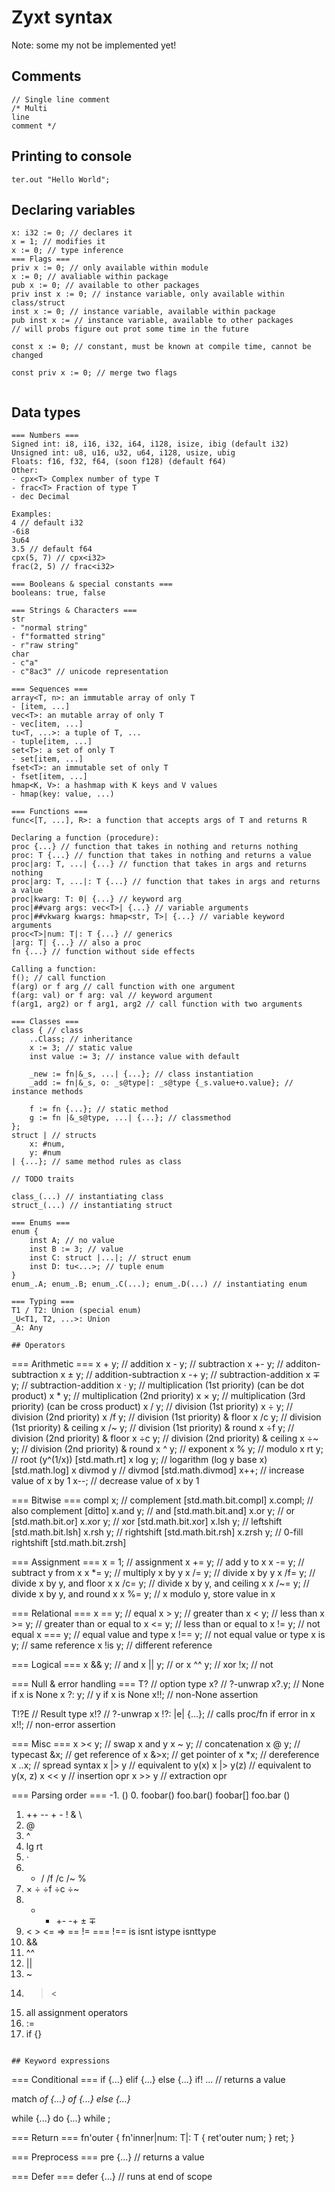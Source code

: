 # Zyxt syntax
Note: some my not be implemented yet! 

## Comments
```
// Single line comment
/* Multi
line
comment */
```

## Printing to console
```
ter.out "Hello World";
```

## Declaring variables
```
x: i32 := 0; // declares it
x = 1; // modifies it
x := 0; // type inference
=== Flags ===
priv x := 0; // only available within module
x := 0; // avaliable within package
pub x := 0; // available to other packages
priv inst x := 0; // instance variable, only available within class/struct
inst x := 0; // instance variable, available within package
pub inst x := // instance variable, available to other packages
// will probs figure out prot some time in the future

const x := 0; // constant, must be known at compile time, cannot be changed

const priv x := 0; // merge two flags


```

## Data types
```
=== Numbers ===
Signed int: i8, i16, i32, i64, i128, isize, ibig (default i32)
Unsigned int: u8, u16, u32, u64, i128, usize, ubig
Floats: f16, f32, f64, (soon f128) (default f64)
Other:
- cpx<T> Complex number of type T
- frac<T> Fraction of type T
- dec Decimal

Examples:
4 // default i32
-6i8
3u64
3.5 // default f64
cpx(5, 7) // cpx<i32>
frac(2, 5) // frac<i32>

=== Booleans & special constants ===
booleans: true, false

=== Strings & Characters ===
str
- "normal string"
- f"formatted string"
- r"raw string"
char
- c"a"
- c"8ac3" // unicode representation

=== Sequences ===
array<T, n>: an immutable array of only T
- [item, ...]
vec<T>: an mutable array of only T
- vec[item, ...]
tu<T, ...>: a tuple of T, ...
- tuple[item, ...]
set<T>: a set of only T
- set[item, ...]
fset<T>: an immutable set of only T
- fset[item, ...]
hmap<K, V>: a hashmap with K keys and V values
- hmap(key: value, ...)

=== Functions ===
func<[T, ...], R>: a function that accepts args of T and returns R

Declaring a function (procedure):
proc {...} // function that takes in nothing and returns nothing
proc: T {...} // function that takes in nothing and returns a value
proc|arg: T, ...| {...} // function that takes in args and returns nothing
proc|arg: T, ...|: T {...} // function that takes in args and returns a value
proc|kwarg: T: 0| {...} // keyword arg
proc|##varg args: vec<T>| {...} // variable arguments
proc|##vkwarg kwargs: hmap<str, T>| {...} // variable keyword arguments
proc<T>|num: T|: T {...} // generics
|arg: T| {...} // also a proc
fn {...} // function without side effects

Calling a function:
f(); // call function
f(arg) or f arg // call function with one argument
f(arg: val) or f arg: val // keyword argument
f(arg1, arg2) or f arg1, arg2 // call function with two arguments

=== Classes ===
class { // class
    ..Class; // inheritance
    x := 3; // static value
    inst value := 3; // instance value with default
    
    _new := fn|&_s, ...| {...}; // class instantiation
    _add := fn|&_s, o: _s@type|: _s@type {_s.value+o.value}; // instance methods
    
    f := fn {...}; // static method
    g := fn |&_s@type, ...| {...}; // classmethod
};
struct | // structs
    x: #num,
    y: #num
| {...}; // same method rules as class

// TODO traits

class_(...) // instantiating class
struct_(...) // instantiating struct

=== Enums ===
enum {
    inst A; // no value
    inst B := 3; // value
    inst C: struct |...|; // struct enum
    inst D: tu<...>; // tuple enum
}
enum_.A; enum_.B; enum_.C(...); enum_.D(...) // instantiating enum

=== Typing ===
T1 / T2: Union (special enum)
_U<T1, T2, ...>: Union
_A: Any

## Operators
```
=== Arithmetic ===
x + y; // addition
x - y; // subtraction
x +- y; // additon-subtraction
x ± y; // addition-subtraction
x -+ y; // subtraction-addition
x ∓ y; // subtraction-addition
x · y; // multiplication (1st priority) (can be dot product)
x * y; // multiplication (2nd priority)
x × y; // multiplication (3rd priority) (can be cross product)
x / y; // division (1st priority)
x ÷ y; // division (2nd priority)
x /f y; // division (1st priority) & floor
x /c y; // division (1st priority) & ceiling
x /~ y; // division (1st priority) & round
x ÷f y; // division (2nd priority) & floor
x ÷c y; // division (2nd priority) & ceiling
x ÷~ y; // division (2nd priority) & round
x ^ y; // exponent
x % y; // modulo
x rt y; // root (y^(1/x)) [std.math.rt]
x log y; // logarithm (log y base x) [std.math.log]
x divmod y // divmod  [std.math.divmod]
x++; // increase value of x by 1
x--; // decrease value of x by 1

=== Bitwise ===
compl x; // complement [std.math.bit.compl]
x.compl; // also complement [ditto]
x.and y; // and [std.math.bit.and]
x.or y; // or [std.math.bit.or]
x.xor y; // xor [std.math.bit.xor]
x.lsh y; // leftshift [std.math.bit.lsh]
x.rsh y; // rightshift [std.math.bit.rsh]
x.zrsh y; // 0-fill rightshift [std.math.bit.zrsh]

=== Assignment ===
x = 1; // assignment
x += y; // add y to x
x -= y; // subtract y from x
x *= y; // multiply x by y
x /= y; // divide x by y
x /f= y; // divide x by y, and floor x
x /c= y; // divide x by y, and ceiling x
x /~= y; // divide x by y, and round x
x %= y; // x modulo y, store value in x

=== Relational ===
x == y; // equal
x > y; // greater than
x < y; // less than
x >= y; // greater than or equal to
x <= y; // less than or equal to
x != y; // not equal
x === y; // equal value and type
x !== y; // not equal value or type
x is y; // same reference
x !is y; // different reference

=== Logical ===
x && y; // and
x || y; // or
x ^^ y; // xor
!x; // not

=== Null & error handling ===
T? // option type
x? // ?-unwrap
x?.y; // None if x is None
x ?: y; // y if x is None
x!!; // non-None assertion

T!?E // Result type
x!? // ?-unwrap
x !?: |e| {...}; // calls proc/fn if error in x
x!!; // non-error assertion

=== Misc ===
x >< y; // swap x and y
x ~ y; // concatenation
x @ y; // typecast
&x; // get reference of x
&>x; // get pointer of x
*x; // dereference x
..x; // spread syntax
x |> y // equivalent to y(x)
x |> y(z) // equivalent to y(x, z)
x << y // insertion opr
x >> y // extraction opr

=== Parsing order ===
-1. ()
0. foobar() foo.bar() foobar[] foo.bar ()
1. ++ -- + - ! & \
2. @
3. ^
4. lg rt
5. ·
6. * / /f /c /~ %
7. × ÷ ÷f ÷c ÷~
8. + - +- -+ ± ∓
10. < > <= => == != === !== is isnt istype isnttype
14. &&
15. ^^
16. ||
17. ~
19. ><
20. all assignment operators
21. :=
22. if {}

```

## Keyword expressions
```
=== Conditional ===
if <cond> {...} elif <cond> {...} else {...}
if! ...
// returns a value

match <var>
of <pat> {...}
of <pat> {...}
else {...}

while <cond> {...}
do {...} while <cond>;

=== Return ===
fn'outer {
    fn'inner<T>|num: T|: T {
        ret'outer num;
    }
    ret;
}

=== Preprocess ===
pre {...} // returns a value

=== Defer ===
defer {...} // runs at end of scope
```
